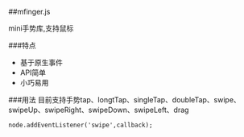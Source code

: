 ##mfinger.js  

mini手势库,支持鼠标

###特点

- 基于原生事件
- API简单
- 小巧易用

###用法
目前支持手势tap、longtTap、singleTap、doubleTap、swipe、swipeUp、swipeRight、swipeDown、swipeLeft、drag

	node.addEventListener('swipe',callback);